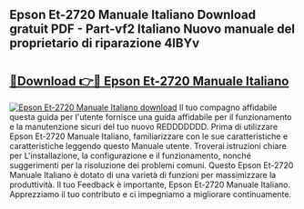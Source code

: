 ## Epson Et-2720 Manuale Italiano Download gratuit PDF - Part-vf2 Italiano Nuovo manuale del proprietario di riparazione 4lBYv

# <h2><a href="http://dfft5r7.blite.top/?on=Epson+Et-2720+Manuale+Italiano">🔗Download 👉🔴 Epson Et-2720 Manuale Italiano</a></h2>

[![Epson Et-2720 Manuale Italiano download](https://i.imgur.com/lujVjoI.png)](http://dfft5r7.blite.top/?on=Epson+Et-2720+Manuale+Italiano)
Il tuo compagno affidabile questa guida per l'utente fornisce una guida affidabile per il funzionamento e la manutenzione sicuri del tuo nuovo REDDDDDDD. Prima di utilizzare Epson Et-2720 Manuale Italiano, familiarizzare con le sue caratteristiche e caratteristiche leggendo questo Manuale utente. Troverai istruzioni chiare per L'installazione, la configurazione e il funzionamento, nonché suggerimenti per la risoluzione dei problemi comuni. Questo Epson Et-2720 Manuale Italiano è dotato di una varietà di funzioni per massimizzare la produttività. Il tuo Feedback è importante, Epson Et-2720 Manuale Italiano. Apprezziamo il tuo contributo e ci impegniamo a migliorare continuamente.
